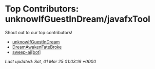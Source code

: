 # Top Contributors: unknowIfGuestInDream/javafxTool
Shout out to our top contributors!

- [unknowIfGuestInDream](https://github.com/unknowIfGuestInDream)
- [DreamAwakenFateBroke](https://github.com/DreamAwakenFateBroke)
- [sweep-ai[bot]](https://github.com/apps/sweep-ai)


_Last updated: Sat, 01 Mar 25 01:03:16 +0000_